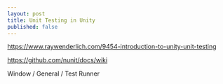 ```yaml
---
layout: post
title: Unit Testing in Unity
published: false
---
```


https://www.raywenderlich.com/9454-introduction-to-unity-unit-testing

https://github.com/nunit/docs/wiki


Window / General / Test Runner

